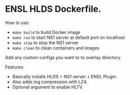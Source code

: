 # ENSL HLDS Dockerfile.

How to use:
* `make build` to build Docker image
* `make run` to start NS1 server at default port on localhost
* `make stop` to stop the NS1 server
* `make clean` to clean containers and images

Add any custom configs you want to to overlay directory.

Features:
* Basically installs HLDS + NS1 server + ENSL Plugin.
* Also adds log compression with LZ4.
* Optional argument to enable HLTV.
